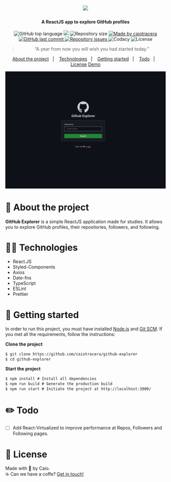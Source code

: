 <h1 align="center">
  <img src="https://cdn-icons-png.flaticon.com/512/25/25231.png" height="120" />
</h1>

<h4 align="center">A ReactJS app to explore GitHub profiles</h4>

<p align="center">
  <img alt="GitHub top language" src="https://img.shields.io/github/languages/top/caiotracera/github-explorer?color=0a0e12">

  <img src="https://img.shields.io/github/languages/count/caiotracera/github-explorer?color=0a0e12">

  <img alt="Repository size" src="https://img.shields.io/github/repo-size/caiotracera/github-explorer?color=0a0e12">

  <a href="https://www.linkedin.com/in/caiotracera/">
    <img alt="Made by caiotracera" src="https://img.shields.io/badge/made%20by-caiotracera-%230172B3?color=0a0e12">
  </a>

  <a href="https://github.com/caiotracera/github-explorer/commits/master">
    <img alt="GitHub last commit" src="https://img.shields.io/github/last-commit/caiotracera/github-explorer?color=0a0e12">
  </a>

  <a href="https://github.com/caiotracera/github-explorer/issues">
    <img alt="Repository issues" src="https://img.shields.io/github/issues/caiotracera/github-explorer?color=0a0e12">
  </a>

  <img alt="Codacy" src="https://img.shields.io/codacy/grade/1a8a5eeff3cb4593a28c3f1ddc68e71a?color=0a0e12" />

  <img alt="License" src="https://img.shields.io/badge/license-MIT-brightgreen?color=0a0e12"/>
</p>

<blockquote align="center">
“A year from now you will wish you had started today.”
</blockquote>

<p align="center">
  <a href="#rocket-about-the-project">About the project</a>&nbsp;&nbsp;&nbsp;|&nbsp;&nbsp;&nbsp;
  <a href="#man_technologist-technologies">Technologies</a>&nbsp;&nbsp;&nbsp;|&nbsp;&nbsp;&nbsp;
  <a href="#wrench-getting-started">Getting started</a>&nbsp;&nbsp;&nbsp;|&nbsp;&nbsp;&nbsp;
  <a href="#pencil2-todo">Todo</a>&nbsp;&nbsp;&nbsp;|&nbsp;&nbsp;&nbsp;
  <a href="#memo-license">License</a>
  <a href="https://github-explorer-ctrcra.netlify.app/" target="_blank" rel="noopener noreferrer">Demo</a>
</p>

<div align="center">
  <img src=".github/demo.gif"/>
</div>

# :rocket: About the project

<b>GitHub Explorer</b> is a simple ReactJS application made for studies. It allows you to explore GitHub profiles, their repositories, followers, and following.

# :man_technologist: Technologies

* React.JS
* Styled-Components
* Axios
* Date-fns
* TypeScript
* ESLint
* Prettier

# :wrench: Getting started

In order to run this project, you must have installed <a href="https://nodejs.org/en/">Node.js</a>
and <a href="https://git-scm.com/">Git SCM</a>. If you met all the requirements, follow the instructions:

<b>Clone the project</b>

```shell
$ git clone https://github.com/caiotracera/github-explorer
$ cd github-explorer
```

<b>Start the project</b>

```shell
$ npm install # Install all dependencies
$ npm run build # Generate the production build
$ npm run start # Initiate the project at http://localhost:3000/
```

# :pencil2: Todo

- [ ] Add React-Virtualized to improve performance at Repos, Followers and Following pages.

# :memo: License

Made with :sparkling_heart: by Caio.
<br />
:coffee: Can we have a coffe? <a href="https://www.linkedin.com/in/caiotracera/">Get in touch!</a>
